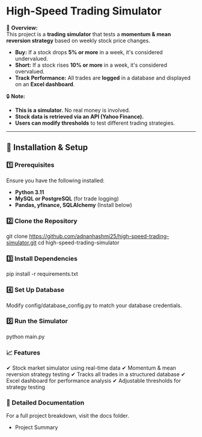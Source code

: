 # High-Speed Trading Simulator  

🚀 **Overview:**  
This project is a **trading simulator** that tests a **momentum & mean reversion strategy** based on weekly stock price changes.  
- **Buy:** If a stock drops **5% or more** in a week, it's considered undervalued.  
- **Short:** If a stock rises **10% or more** in a week, it's considered overvalued.  
- **Track Performance:** All trades are **logged** in a database and displayed on an **Excel dashboard**.  

🔒 **Note:**  
- **This is a simulator.** No real money is involved.  
- **Stock data is retrieved via an API (Yahoo Finance).**  
- **Users can modify thresholds** to test different trading strategies.  

---

## 📌 Installation & Setup  

### 1️⃣ Prerequisites  
Ensure you have the following installed:  
- **Python 3.11**  
- **MySQL or PostgreSQL** (for trade logging)  
- **Pandas, yfinance, SQLAlchemy** (Install below)  

### 2️⃣ Clone the Repository  
git clone https://github.com/adnanhashmi25/high-speed-trading-simulator.git
cd high-speed-trading-simulator

### 3️⃣ Install Dependencies
pip install -r requirements.txt

### 4️⃣ Set Up Database
Modify config/database_config.py to match your database credentials.

### 5️⃣ Run the Simulator
python main.py

### 📈 Features
✔ Stock market simulator using real-time data
✔ Momentum & mean reversion strategy testing
✔ Tracks all trades in a structured database
✔ Excel dashboard for performance analysis
✔ Adjustable thresholds for strategy testing

### 📜 Detailed Documentation
For a full project breakdown, visit the docs folder.
- Project Summary
